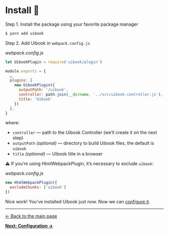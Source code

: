 # Install :hatching_chick:

Step 1. Install the package using your favorite package manager

```bash
$ yarn add uibook
```

Step 2. Add Uibook in `webpack.config.js`

_webpack.config.js_
```js
let UibookPlugin = require('uibook/plugin')

module.exports = {
  …
  plugins: [
    new UibookPlugin({
      outputPath: '/uibook',
      controller: path.join(__dirname, '../src/uibook-controller.js'),
      title: 'Uibook'
    })
  ],
}
```

where:

- `controller` — path to the Uibook Controller (we’ll create it 
on the next step)
- `outputPath` _(optional)_ — directory to build Uibook files, 
the default is `uibook`
- `title` _(optional)_ — Uibook title in a browser

:warning: If you’re using HtmlWebpackPlugin, it’s necessary to exclude `uibook`:

_webpack.config.js_
```js
new HtmlWebpackPlugin({
  excludeChunks: ['uibook']
})
```

Nice work! You’ve installed Uibook just now. 
Now we can [configure it](configure.md).

---

[← Back to the main page](../README.md)

**[Next: Configuration →](configure.md)**
